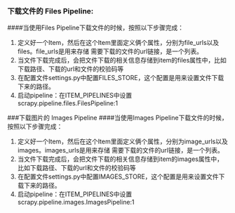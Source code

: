 ### 下载文件的 Files Pipeline: 
####当使用Files Pipeline下载文件的时候，按照以下步骤完成：
1. 定义好一个Item，然后在这个Item里面定义俩个属性，分别为file_urls以及files。file_urls是用来存储
需要下载的文件的url链接，是一个列表。
2. 当文件下载完成后，会把文件下载的相关信息存储到item的files属性中，比如下载路径、下载的url和文件的校验码等
3. 在配置文件settings.py中配置FILES_STORE，这个配置是用来设置文件下载下来的路径。
4. 启动pipeline：在ITEM_PIPELINES中设置scrapy.pipeline.files.FilesPipeline:1

###下载图片的 Images Pipeline
####当使用Images Pipeline下载文件的时候，按照以下步骤完成：
1. 定义好一个Item，然后在这个Item里面定义俩个属性，分别为image_urls以及images。images_urls是用来存储
需要下载的文件的url链接，是一个列表。
2. 当文件下载完成后，会把文件下载的相关信息存储到item的images属性中，比如下载路径、下载的url和文件的校验码等
3. 在配置文件settings.py中配置IMAGES_STORE，这个配置是用来设置文件下载下来的路径。
4. 启动pipeline：在ITEM_PIPELINES中设置scrapy.pipeline.images.ImagesPipeline:1